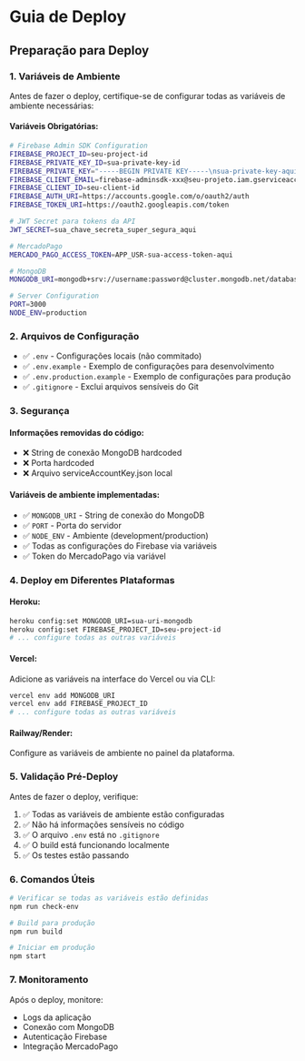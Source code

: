 # Guia de Deploy

## Preparação para Deploy

### 1. Variáveis de Ambiente

Antes de fazer o deploy, certifique-se de configurar todas as variáveis de ambiente necessárias:

#### Variáveis Obrigatórias:

```bash
# Firebase Admin SDK Configuration
FIREBASE_PROJECT_ID=seu-project-id
FIREBASE_PRIVATE_KEY_ID=sua-private-key-id
FIREBASE_PRIVATE_KEY="-----BEGIN PRIVATE KEY-----\nsua-private-key-aqui\n-----END PRIVATE KEY-----\n"
FIREBASE_CLIENT_EMAIL=firebase-adminsdk-xxx@seu-projeto.iam.gserviceaccount.com
FIREBASE_CLIENT_ID=seu-client-id
FIREBASE_AUTH_URI=https://accounts.google.com/o/oauth2/auth
FIREBASE_TOKEN_URI=https://oauth2.googleapis.com/token

# JWT Secret para tokens da API
JWT_SECRET=sua_chave_secreta_super_segura_aqui

# MercadoPago
MERCADO_PAGO_ACCESS_TOKEN=APP_USR-sua-access-token-aqui

# MongoDB
MONGODB_URI=mongodb+srv://username:password@cluster.mongodb.net/database_name

# Server Configuration
PORT=3000
NODE_ENV=production
```

### 2. Arquivos de Configuração

- ✅ `.env` - Configurações locais (não commitado)
- ✅ `.env.example` - Exemplo de configurações para desenvolvimento
- ✅ `.env.production.example` - Exemplo de configurações para produção
- ✅ `.gitignore` - Exclui arquivos sensíveis do Git

### 3. Segurança

#### Informações removidas do código:
- ❌ String de conexão MongoDB hardcoded
- ❌ Porta hardcoded
- ❌ Arquivo serviceAccountKey.json local

#### Variáveis de ambiente implementadas:
- ✅ `MONGODB_URI` - String de conexão do MongoDB
- ✅ `PORT` - Porta do servidor
- ✅ `NODE_ENV` - Ambiente (development/production)
- ✅ Todas as configurações do Firebase via variáveis
- ✅ Token do MercadoPago via variável

### 4. Deploy em Diferentes Plataformas

#### Heroku:
```bash
heroku config:set MONGODB_URI=sua-uri-mongodb
heroku config:set FIREBASE_PROJECT_ID=seu-project-id
# ... configure todas as outras variáveis
```

#### Vercel:
Adicione as variáveis na interface do Vercel ou via CLI:
```bash
vercel env add MONGODB_URI
vercel env add FIREBASE_PROJECT_ID
# ... configure todas as outras variáveis
```

#### Railway/Render:
Configure as variáveis de ambiente no painel da plataforma.

### 5. Validação Pré-Deploy

Antes de fazer o deploy, verifique:

1. ✅ Todas as variáveis de ambiente estão configuradas
2. ✅ Não há informações sensíveis no código
3. ✅ O arquivo `.env` está no `.gitignore`
4. ✅ O build está funcionando localmente
5. ✅ Os testes estão passando

### 6. Comandos Úteis

```bash
# Verificar se todas as variáveis estão definidas
npm run check-env

# Build para produção
npm run build

# Iniciar em produção
npm start
```

### 7. Monitoramento

Após o deploy, monitore:
- Logs da aplicação
- Conexão com MongoDB
- Autenticação Firebase
- Integração MercadoPago
